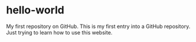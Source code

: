 # hello-world
My first repository on GitHub.
This is my first entry into a GitHub repository. Just trying to learn how to use this website.
